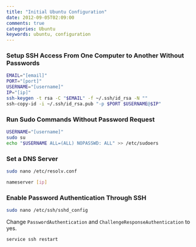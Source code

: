 ```yaml
---
title: "Initial Ubuntu Configuration"
date: 2012-09-05T02:09:00
comments: true
categories: Ubuntu
keywords: ubuntu, configuration
---
```


### Setup SSH Access From One Computer to Another Without Passwords

```bash
EMAIL="[email]"
PORT="[port]"
USERNAME="[username]"
IP="[ip]"
ssh-keygen -t rsa -C "$EMAIL" -f ~/.ssh/id_rsa -N ""
ssh-copy-id -i ~/.ssh/id_rsa.pub "-p $PORT $USERNAME@$IP"
```

### Run Sudo Commands Without Password Request

```bash
USERNAME="[username]"
sudo su
echo "$USERNAME ALL=(ALL) NOPASSWD: ALL" >> /etc/sudoers
```

### Set a DNS Server

```bash
sudo nano /etc/resolv.conf
```

```bash
nameserver [ip]
```

### Enable Password Authentication Through SSH

```bash
sudo nano /etc/ssh/sshd_config
```

Change `PasswordAuthentication` and `ChallengeResponseAuthentication` to yes.

```bash
service ssh restart
```
